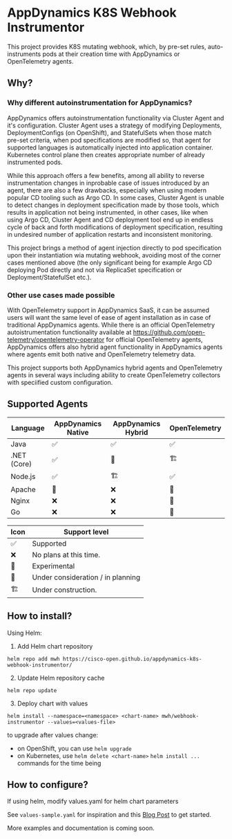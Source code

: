 # AppDynamics K8S Webhook Instrumentor

This project provides K8S mutating webhook, which, by pre-set rules, auto-instruments pods at their creation time with AppDynamics or OpenTelemetry agents. 

## Why?

### Why different autoinstrumentation for AppDynamics?

AppDynamics offers autoinstrumentation functionality via Cluster Agent and it's configuration. Cluster Agent uses a strategy of 
modifying Deployments, DeploymentConfigs (on OpenShift), and StatefulSets when those match pre-set criteria, when pod specifications are modified so, that agent for supported languages is automatically injected into application container. 
Kubernetes control plane then creates appropriate number of already instrumented pods. 

While this approach offers a few benefits, among all ability to reverse instrumentation changes in inprobable case of issues introduced by an agent, there are also a few drawbacks, especially when using modern popular CD tooling such as Argo CD. In some cases, Cluster Agent is unable to detect changes in deployment specification made by those tools, which results in application not being instrumented, in other cases, like when using Argo CD, Cluster Agent and CD deployment tool end up in endless cycle of back and forth modifications of deployment specification, resulting in undesired number of application restarts and inconsistent monitoring.

This project brings a method of agent injection directly to pod specification upon their instantiation wia mutating webhook, avoiding most of the corner cases mentioned above (the only significant being for example Argo CD deploying Pod directly and not via ReplicaSet  specification or Deployment/StatefulSet etc.). 

### Other use cases made possible

With OpenTelemetry support in AppDynamics SaaS, it can be assumed users will want the same level of ease of agent installation as in case of traditional AppDynamics agents. While there is an official OpenTelemetry autoistrumentation functionality available at https://github.com/open-telemetry/opentelemetry-operator for official OpenTelemetry agents, AppDynamics offers also hybrid agent functionality in AppDynamics agents where agents emit both native and OpenTelemetry telemetry data. 

This project supports both AppDynamics hybrid agents and OpenTelemetry agents in several ways including ability to create OpenTelemetry collectors with speciified custom configuration. 

## Supported Agents

| Language    | AppDynamics Native | AppDynamics Hybrid      | OpenTelemetry           | 
| ----------- | ------------------ | ----------------------- | ----------------------- | 
| Java        | :white_check_mark: | :white_check_mark:      | :white_check_mark:      | 
| .NET (Core) | :white_check_mark: | :thinking:              | :building_construction: | 
| Node.js     | :white_check_mark: | :building_construction: | :white_check_mark:      | 
| Apache      | :thinking:         | :x:                     | :microscope:            | 
| Nginx       | :x:                | :x:                     | :microscope:            | 
| Go          | :x:                | :x:                     | :thinking:              | 

|Icon                    |Support level           |
|------------------------|------------------------|
|:white_check_mark:      | Supported              |
|:x:                     | No plans at this time. |
|:microscope:            | Experimental           |
|:thinking:              | Under consideration / in planning   |
|:building_construction: | Under construction.    |


## How to install?

Using Helm:

1) Add Helm chart repository 
   
```
helm repo add mwh https://cisco-open.github.io/appdynamics-k8s-webhook-instrumentor/
```

2) Update Helm repository cache
   
```
helm repo update
```

3) Deploy chart with values

```
helm install --namespace=<namespace> <chart-name> mwh/webhook-instrumentor --values=<values-file>
```

to upgrade after values change:
- on OpenShift, you can use `helm upgrade`
- on Kubernetes, use `helm delete <chart-name>` `helm install ...` commands for the time being

## How to configure?

If using helm, modify values.yaml for helm chart parameters

See `values-sample.yaml` for inspiration and this [Blog Post](<https://chrlic.github.io/appd-mwh-blog/>) to get started.

More examples and documentation is coming soon. 







